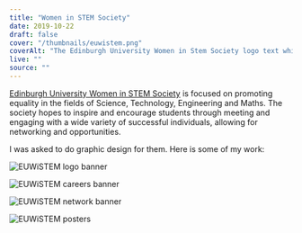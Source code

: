 ```yaml
---
title: "Women in STEM Society"
date: 2019-10-22
draft: false
cover: "/thumbnails/euwistem.png"
coverAlt: "The Edinburgh University Women in Stem Society logo text which consists of white block capital letters EUW followed by a smaller lowercase in above two vertical teal lines followed by red block capitals STEM. The background is dark blue and has a repeating alternating pattern of white icons fading out on the left and right featuring a computer screen, an atom, a round-bottom chemistry flask, a calculator and a microscope."
live: ""
source: ""
---
```


[Edinburgh University Women in STEM Society](https://www.euwistem.com/) is focused on promoting equality in the fields of Science, Technology, Engineering and Maths. The society hopes to inspire and encourage students through meeting and engaging with a wide variety of successful individuals, allowing for networking and opportunities.

I was asked to do graphic design for them. Here is some of my work:

![EUWiSTEM logo banner](/euwistem/banner.png)

![EUWiSTEM careers banner](/euwistem/careers.png)

![EUWiSTEM network banner](/euwistem/network.png)

![EUWiSTEM posters](/euwistem/posters.png)
